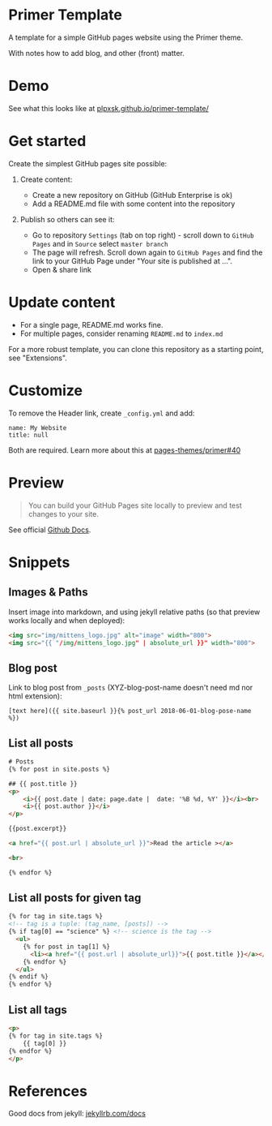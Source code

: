 # Primer Template

A template for a simple GitHub pages website using the Primer theme.

With notes how to add blog, and other (front) matter.

# Demo

See what this looks like at [plpxsk.github.io/primer-template/](https://plpxsk.github.io/primer-template/)

# Get started

Create the simplest GitHub pages site possible:

1) Create content:
   * Create a new repository on GitHub (GitHub Enterprise is ok)
   * Add a README.md file with some content into the repository

2) Publish so others can see it:
   * Go to repository `Settings` (tab on top right) - scroll down to `GitHub
     Pages` and in `Source` select `master branch`
   * The page will refresh. Scroll down again to `GitHub Pages` and find the
     link to your GitHub Page under "Your site is published at ...".
   * Open & share link


# Update content

   * For a single page, README.md works fine.
   * For multiple pages, consider renaming `README.md` to `index.md`

For a more robust template, you can clone this repository as a starting point,
see "Extensions".


# Customize

To remove the Header link, create `_config.yml` and add:

```
name: My Website
title: null
```

Both are required. Learn more about this at [pages-themes/primer#40](https://github.com/pages-themes/primer/issues/40)

# Preview

> You can build your GitHub Pages site locally to preview and test changes to your site.

See official [Github Docs](https://docs.github.com/en/github/working-with-github-pages/testing-your-github-pages-site-locally-with-jekyll).

# Snippets

## Images & Paths

Insert image into markdown, and using jekyll relative paths (so that preview
works locally and when deployed):

```html
<img src="img/mittens_logo.jpg" alt="image" width="800">
<img src="{{ "/img/mittens_logo.jpg" | absolute_url }}" width="800">
```
## Blog post

Link to blog post from `_posts` (XYZ-blog-post-name doesn't need md nor html
extension):

	[text here]({{ site.baseurl }}{% post_url 2018-06-01-blog-pose-name %})

## List all posts

```html
# Posts
{% for post in site.posts %}

## {{ post.title }}
<p>
    <i>{{ post.date | date: page.date |  date: '%B %d, %Y' }}</i><br>
    <i>{{ post.author }}</i>
</p>

{{post.excerpt}}

<a href="{{ post.url | absolute_url }}">Read the article ></a>

<br>

{% endfor %}
```

## List all posts for given tag

```html
{% for tag in site.tags %}
<!-- tag is a tuple: (tag_name, [posts]) -->
{% if tag[0] == "science" %} <!-- science is the tag -->
  <ul>
    {% for post in tag[1] %}
      <li><a href="{{ post.url | absolute_url}}">{{ post.title }}</a></li>
    {% endfor %}
  </ul>
{% endif %}
{% endfor %}
```

## List all tags

```html
<p>
{% for tag in site.tags %}
	{{ tag[0] }}
{% endfor %}
</p>
```

# References

Good docs from jekyll: [jekyllrb.com/docs](https://jekyllrb.com/docs/)
